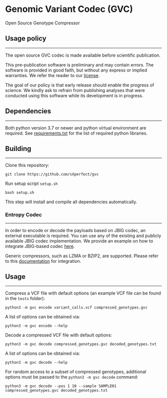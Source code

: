 # Genomic Variant Codec (GVC)

Open Source Genotype Compressor

## Usage policy
---

The open source GVC codec is made available before scientific publication.

This pre-publication software is preliminary and may contain errors.
The software is provided in good faith, but without any express or implied warranties.
We refer the reader to our [license](LICENSE).

The goal of our policy is that early release should enable the progress of science.
We kindly ask to refrain from publishing analyses that were conducted using this software while its development is in progress.

## Dependencies
---

Both python version 3.7 or newer and python virtual environment are required.
See [requirements.txt](requirements.txt) for the list of required python libraries.
<!-- For python version 3.6 or lower, an additional python package `dataclass` is required. -->

## Building
---

Clone this repository:

    git clone https://github.com/sXperfect/gvc

Run setup script `setup.sh`

    bash setup.sh

This step will install and compile all dependencies automatically.
<!-- This will create automaticaly a virtual environment with all dependencies installed located in `tmp/venv`.
If you use conda environment, you can install all dependencies with command `python3 -m pip install -r requirements.txt`. -->

### Entropy Codec
---

In order to encode or decode the payloads based on JBIG codec, an external executable is required.
You can use any of the existing and publicly available JBIG codec implementation.
We provide an example on how to integrate JBIG-based codec [here](JBIG.md).

Generic compressors, such as LZMA or BZIP2, are supported.
Please refer to this [documentation](CODEC.md) for integration.

## Usage

<!-- In order to use GVC, you should activate the virtual environment first.
To activate the environment, we can use the following command in the root folder: `source tmp/env/bin/activate`.
Alternatively, you can replace `python3` in the following commands with `tmp/venv/bin/python3`. -->
<!-- If you install the dependencies manually, you do not have to activate the environment. -->

---
Compress a VCF file with default options (an example VCF file can be found in the `tests` folder): 
```
python3 -m gvc encode variant_calls.vcf compressed_genotypes.gvc
```

A list of options can be obtained via:
```
python3 -m gvc encode --help
```

Decode a compressed VCF file with default options: 
```
python3 -m gvc decode compressed_genotypes.gvc decoded_genotypes.txt
```

A list of options can be obtained via:
```
python3 -m gvc decode --help
```

For random access to a subset of compressed genotypes, additional options must be passed to the `python3 -m gvc decode` command:

```
python3 -m gvc decode --pos 1 10 --sample SAMPLE01 compressed_genotypes.gvc decoded_genotypes.txt
```
